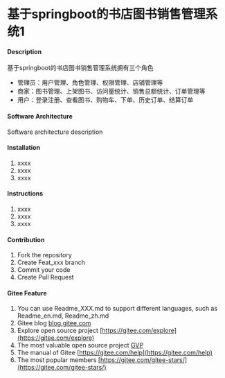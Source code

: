 # 基于springboot的书店图书销售管理系统1

#### Description
基于springboot的书店图书销售管理系统拥有三个角色

- 管理员：用户管理、角色管理、权限管理、店铺管理等
- 商家：图书管理、上架图书、访问量统计、销售总额统计、订单管理等
- 用户：登录注册、查看图书、购物车、下单、历史订单、结算订单

#### Software Architecture
Software architecture description

#### Installation

1.  xxxx
2.  xxxx
3.  xxxx

#### Instructions

1.  xxxx
2.  xxxx
3.  xxxx

#### Contribution

1.  Fork the repository
2.  Create Feat_xxx branch
3.  Commit your code
4.  Create Pull Request


#### Gitee Feature

1.  You can use Readme\_XXX.md to support different languages, such as Readme\_en.md, Readme\_zh.md
2.  Gitee blog [blog.gitee.com](https://blog.gitee.com)
3.  Explore open source project [https://gitee.com/explore](https://gitee.com/explore)
4.  The most valuable open source project [GVP](https://gitee.com/gvp)
5.  The manual of Gitee [https://gitee.com/help](https://gitee.com/help)
6.  The most popular members  [https://gitee.com/gitee-stars/](https://gitee.com/gitee-stars/)
